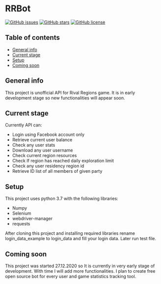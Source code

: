 # RRBot
[![GitHub issues](https://img.shields.io/github/issues/michalzielinski913/RRBot)](https://github.com/michalzielinski913/RRBot/issues)
[![GitHub stars](https://img.shields.io/github/stars/michalzielinski913/RRBot)](https://github.com/michalzielinski913/RRBot/stargazers)
[![GitHub license](https://img.shields.io/github/license/michalzielinski913/RRBot)](https://github.com/michalzielinski913/RRBot)
## Table of contents
* [General info](#general-info)
* [Current stage](#stage)
* [Setup](#setup)
* [Coming soon](#coming-soon)
## General info
This project is unofficial API for Rival Regions game. It is in early development stage so new functionalities will appear soon.
	
## Current stage
Currently API can:
* Login using Facebook account only 
* Retrieve current user balance
* Check any user stats
* Download any user username
* Check current region resources
* Check If region has reached daily exploration limit
* Check any user residency region id
* Retrieve ID list of all members of given party
## Setup
This project uses python 3.7 with the following libraries:
* Numpy
* Selenium
* webdriver-manager
* requests
 
After cloning this project and installing required libraries rename login_data_example to login_data and fill your login data.
Later run test file.

## Coming soon
This project was started 27.12.2020 so It is currently in very early stage of development. With time I will add more functionalities. I plan to create free open source bot for every user and game statistics tracking tool.